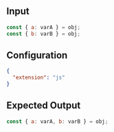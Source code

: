 
## Input
```javascript input
const { a: varA } = obj;
const { b: varB } = obj;
```

## Configuration
```json configuration
{
  "extension": "js"
}
```

## Expected Output
```javascript expected output
const { a: varA, b: varB } = obj;
```
